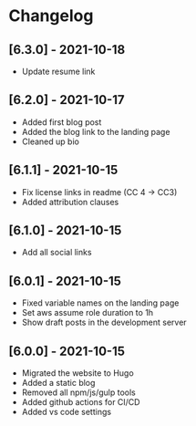 # Changelog

## [6.3.0] - 2021-10-18

* Update resume link

## [6.2.0] - 2021-10-17

* Added first blog post
* Added the blog link to the landing page
* Cleaned up bio

## [6.1.1] - 2021-10-15

* Fix license links in readme (CC 4 -> CC3)
* Added attribution clauses

## [6.1.0] - 2021-10-15

* Add all social links

## [6.0.1] - 2021-10-15

* Fixed variable names on the landing page
* Set aws assume role duration to 1h
* Show draft posts in the development server

## [6.0.0] - 2021-10-15

* Migrated the website to Hugo
* Added a static blog
* Removed all npm/js/gulp tools
* Added github actions for CI/CD
* Added vs code settings
